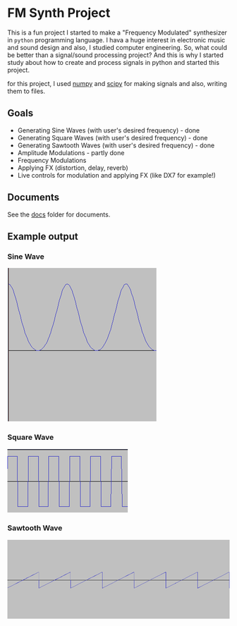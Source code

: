 # FM Synth Project 
This is a fun project I started to make a "Frequency Modulated" synthesizer in `python` programming language. I hava a huge interest in electronic music and sound design and also, I studied computer engineering. So, what could be better than a signal/sound processing project? And this is why I started study about how to create and process signals in python and started this project. 

for this project, I used [numpy](http://numpy.org) and [scipy](http://scipy.org) for making signals and also, writing them to files. 

## Goals 
* Generating Sine Waves (with user's desired frequency) -  done
* Generating Square Waves (with user's desired frequency) - done 
* Generating Sawtooth Waves (with user's desired frequency) - done 
* Amplitude Modulations - partly done
* Frequency Modulations 
* Applying FX (distortion, delay, reverb)
* Live controls for modulation and applying FX (like DX7 for example!)

## Documents 
See the [docs](./docs) folder for documents. 

## Example output

### Sine Wave

![Sine Wave - A - 440Hz](./sineWave.png)

### Square Wave

![Square Wave - A - 440Hz](./squareWave.png)

### Sawtooth Wave

![Sawtooth Wave - A - 220Hz](./Sawtooth.png)